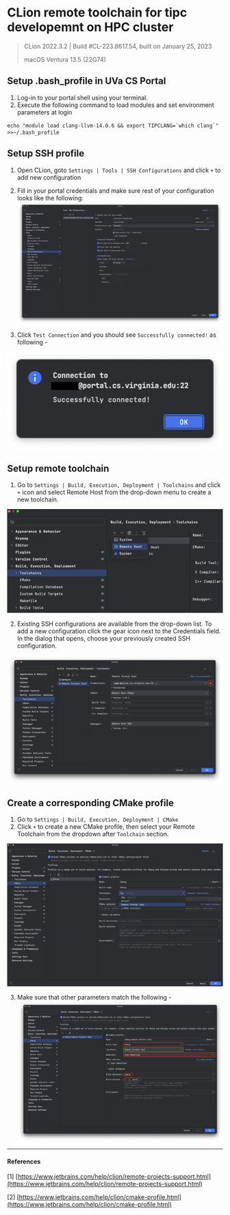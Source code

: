 # CLion remote toolchain for tipc developemnt on HPC cluster

 
> CLion 2022.3.2 | Build #CL-223.8617.54, built on January 25, 2023
> 
> macOS Ventura 13.5 (22G74)


## Setup .bash_profile in UVa CS Portal
1. Log-in to your portal shell using your terminal.
2. Execute the following command to load modules and set environment parameters at login
```shell
echo "module load clang-llvm-14.0.6 && export TIPCLANG=`which clang`" >>~/.bash_profile
```

## Setup SSH profile

1. Open CLion, goto `Settings | Tools | SSH Configurations` and click `+` to add new configuration
2. Fill in your portal credentials and make sure rest of your configuration looks like the following:
![ssh-add.png](clion-remote-dev-img%2Fssh-add.png)

3. Click `Test Connection` and you should see `Successfully connected!` as following -

![ssh-Okay-connect.png](clion-remote-dev-img%2Fssh-Okay-connect.png)


## Setup remote toolchain

1. Go to `Settings | Build, Execution, Deployment | Toolchains` and click `+` icon and select Remote Host from the drop-down menu to create a new toolchain.

![add-remote.png](clion-remote-dev-img%2Fadd-remote.png)

2. Existing SSH configurations are available from the drop-down list. To add a new configuration click the gear icon next to the Credentials field. In the dialog that opens, choose your previously created SSH configuration.

![remote-portal-config.png](clion-remote-dev-img%2Fremote-portal-config.png)


## Create a corresponding CMake profile

1. Go to `Settings | Build, Execution, Deployment | CMake`
2. Click `+` to create a new CMake profile, then select your Remote Toolchain from the dropdown after `Toolchain` section.

![cmake-toolchain-select.png](clion-remote-dev-img%2Fcmake-toolchain-select.png)

3. Make sure that other parameters match the following -
![remote-cmake-configuration.png](clion-remote-dev-img%2Fremote-cmake-configuration.png)

---

#### References
[1] [https://www.jetbrains.com/help/clion/remote-projects-support.html](https://www.jetbrains.com/help/clion/remote-projects-support.html)

[2] [https://www.jetbrains.com/help/clion/cmake-profile.html](https://www.jetbrains.com/help/clion/cmake-profile.html)